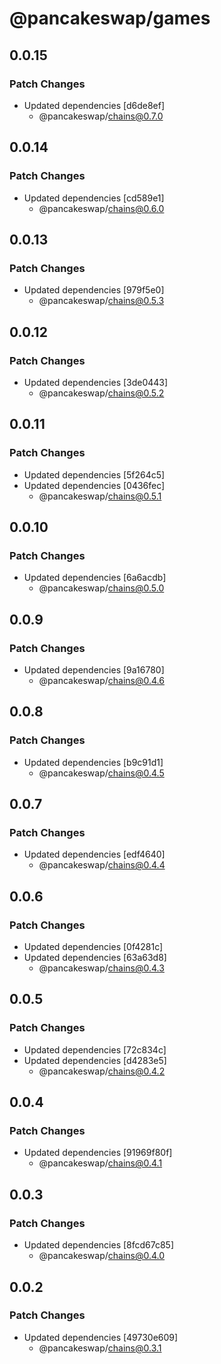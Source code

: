 # @pancakeswap/games

## 0.0.15

### Patch Changes

- Updated dependencies [d6de8ef]
  - @pancakeswap/chains@0.7.0

## 0.0.14

### Patch Changes

- Updated dependencies [cd589e1]
  - @pancakeswap/chains@0.6.0

## 0.0.13

### Patch Changes

- Updated dependencies [979f5e0]
  - @pancakeswap/chains@0.5.3

## 0.0.12

### Patch Changes

- Updated dependencies [3de0443]
  - @pancakeswap/chains@0.5.2

## 0.0.11

### Patch Changes

- Updated dependencies [5f264c5]
- Updated dependencies [0436fec]
  - @pancakeswap/chains@0.5.1

## 0.0.10

### Patch Changes

- Updated dependencies [6a6acdb]
  - @pancakeswap/chains@0.5.0

## 0.0.9

### Patch Changes

- Updated dependencies [9a16780]
  - @pancakeswap/chains@0.4.6

## 0.0.8

### Patch Changes

- Updated dependencies [b9c91d1]
  - @pancakeswap/chains@0.4.5

## 0.0.7

### Patch Changes

- Updated dependencies [edf4640]
  - @pancakeswap/chains@0.4.4

## 0.0.6

### Patch Changes

- Updated dependencies [0f4281c]
- Updated dependencies [63a63d8]
  - @pancakeswap/chains@0.4.3

## 0.0.5

### Patch Changes

- Updated dependencies [72c834c]
- Updated dependencies [d4283e5]
  - @pancakeswap/chains@0.4.2

## 0.0.4

### Patch Changes

- Updated dependencies [91969f80f]
  - @pancakeswap/chains@0.4.1

## 0.0.3

### Patch Changes

- Updated dependencies [8fcd67c85]
  - @pancakeswap/chains@0.4.0

## 0.0.2

### Patch Changes

- Updated dependencies [49730e609]
  - @pancakeswap/chains@0.3.1
